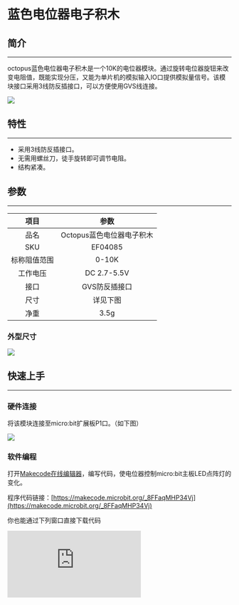# 蓝色电位器电子积木

## 简介
---
octopus蓝色电位器电子积木是一个10K的电位器模块。通过旋转电位器旋钮来改变电阻值，既能实现分压，又能为单片机的模拟输入IO口提供模拟量信号。该模块接口采用3线防反插接口，可以方便使用GVS线连接。

![](https://wiki-media-ef.oss-cn-hongkong.aliyuncs.com//images/04085.JPG)

## 特性
---
- 采用3线防反插接口。
- 无需用螺丝刀，徒手旋转即可调节电阻。
- 结构紧凑。

## 参数
---

项目 | 参数
:-: | :-:
品名|Octopus蓝色电位器电子积木
SKU|EF04085
标称阻值范围|0-10K
工作电压|DC 2.7-5.5V
接口|GVS防反插接口
尺寸|详见下图
净重|3.5g

### 外型尺寸

![](https://wiki-media-ef.oss-cn-hongkong.aliyuncs.com//images/octopus_board.png)

## 快速上手
---

### 硬件连接
将该模块连接至micro:bit扩展板P1口。（如下图）

![](https://wiki-media-ef.oss-cn-hongkong.aliyuncs.com//images/04085.png)

### 软件编程
打开[Makecode在线编辑器](https://makecode.microbit.org/)，编写代码，使电位器控制micro:bit主板LED点阵灯的变化。

程序代码链接：[https://makecode.microbit.org/_8FFaqMHP34Vj](https://makecode.microbit.org/_8FFaqMHP34Vj)

你也能通过下列窗口直接下载代码
<div
    style={{
        position: 'relative',
        paddingBottom: '60%',
        overflow: 'hidden',
    }}
>
    <iframe
        src="https://makecode.microbit.org/_8FFaqMHP34Vj"
        frameborder="0"
        sandbox="allow-popups allow-forms allow-scripts allow-same-origin"
        style={{
            position: 'absolute',
            width: '100%',
            height: '100%',
        }}
    />
</div>

### 结果
旋转电位器旋钮，模拟输入值会以柱形图的形式显示在micro:bit屏幕上。

## Python 编程

### 步骤 1
下载压缩包并解压[Octopus_MicroPython-master](https://github.com/lionyhw/Octopus_MicroPython/archive/master.zip)
打开[Python editor](https://python.microbit.org/v/2.0)

![](https://wiki-media-ef.oss-cn-hongkong.aliyuncs.com//images/05001_07.png)

为了给电位器模块编程，我们需要添加trimpot.py。点击Load/Save，然后点击Show Files（1）下拉菜单，再点击Add file在本地找到下载并解压完成的Octopus_MicroPython-master文件夹，从中选择trimpot.py添加进来。

![](https://wiki-media-ef.oss-cn-hongkong.aliyuncs.com//images/05001_08.png)
![](https://wiki-media-ef.oss-cn-hongkong.aliyuncs.com//images/05001_09.png)
![](https://wiki-media-ef.oss-cn-hongkong.aliyuncs.com//images/04041_10.png)

### 步骤 2
### 参考程序
```
from microbit import *
from trimpot import *

s = TRIMPOT(pin1)
while True:
    display.scroll(s.get_analog())
```


### 结果
- 通过LED矩阵显示电位器的返回值。


## 常见问题
---
